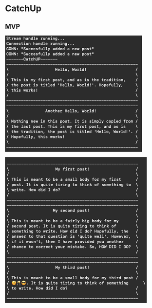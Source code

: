 # CatchUp

## MVP

![mvp](./images/first-server-test.png)

![unicode](./images/first-unicode-test.png)

